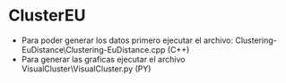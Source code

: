 # ClusterEU
- Para poder generar los datos primero ejecutar el archivo: Clustering-EuDistance\Clustering-EuDistance.cpp (C++)
- Para generar las graficas ejecutar el archivo VisualCluster\VisualCluster.py  (PY)
